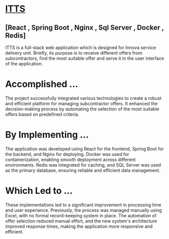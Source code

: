 # [ ITTS ](https://itts.itoolsinnova.com)

## [React , Spring Boot , Nginx , Sql Server , Docker , Redis]

ITTS is a full-stack web application which is designed for Innova service delivery unit. Briefly, its purpose is to receive different offers from subcontractors, find the most suitable offer and serve it in the user interface of the application.

# Accomplished ...

The project successfully integrated various technologies to create a robust and efficient platform for managing subcontractor offers. It enhanced the decision-making process by automating the selection of the most suitable offers based on predefined criteria.

# By Implementing ...

The application was developed using React for the frontend, Spring Boot for the backend, and Nginx for deploying. Docker was used for containerization, enabling smooth deployment across different environments. Redis was integrated for caching, and SQL Server was used as the primary database, ensuring reliable and efficient data management.

# Which Led to ...

These implementations led to a significant improvement in processing time and user experience. Previously, the process was managed manually using Excel, with no formal record-keeping system in place. The automation of offer selection reduced manual effort, and the new system's architecture improved response times, making the application more responsive and efficient.
